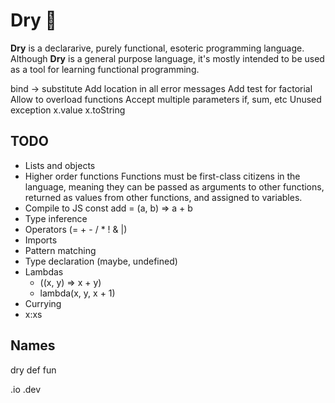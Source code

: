 # Dry 🚱
**Dry** is a declararive, purely functional, esoteric programming language. Although **Dry** is a general purpose language, it's mostly intended to be used as a tool for learning functional programming.

bind -> substitute
Add location in all error messages
Add test for factorial
Allow to overload functions
Accept multiple parameters if, sum, etc
Unused exception
x.value x.toString

## TODO
* Lists and objects
* Higher order functions
    Functions must be first-class citizens in the language, meaning they can be passed as arguments to other functions, returned as values from other functions, and assigned to variables.
* Compile to JS
    const add = (a, b) => a + b
* Type inference
* Operators (= + - / * ! & |)
* Imports
* Pattern matching
* Type declaration (maybe, undefined)
* Lambdas
    - ((x, y) => x + y)    
    - lambda(x, y, x + 1)
* Currying
* x:xs

## Names
dry
def
fun

.io
.dev
